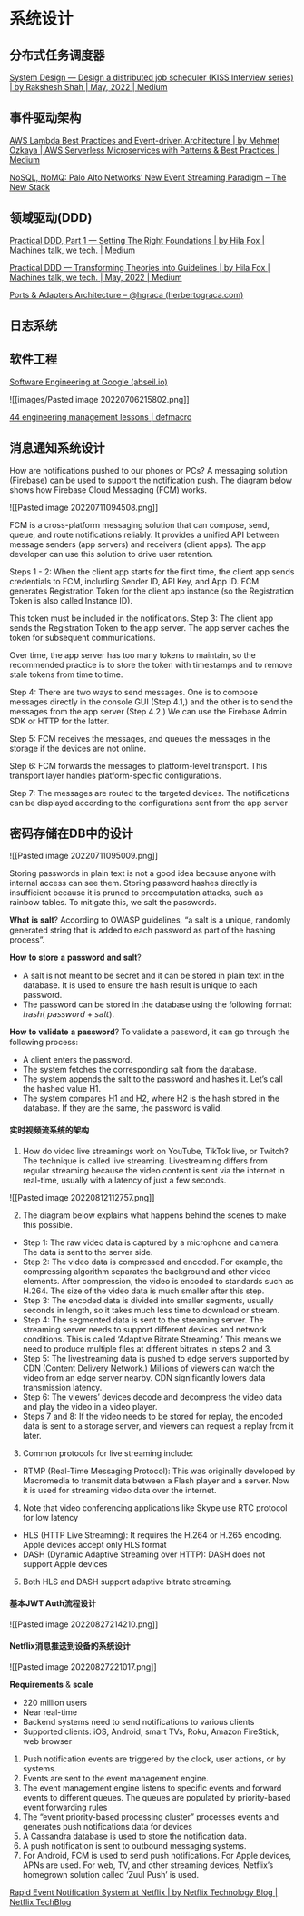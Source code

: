 # 系统设计

## 分布式任务调度器

[System Design — Design a distributed job scheduler (KISS Interview series) | by Rakshesh Shah | May, 2022 | Medium](https://medium.com/@raxshah/system-design-design-a-distributed-job-scheduler-kiss-interview-series-753107c0104c)

## 事件驱动架构

[AWS Lambda Best Practices and Event-driven Architecture | by Mehmet Ozkaya | AWS Serverless Microservices with Patterns & Best Practices | Medium](https://medium.com/aws-serverless-microservices-with-patterns-best/aws-lambda-best-practices-and-event-driven-architecture-d6b897d9c96e)

[NoSQL, NoMQ: Palo Alto Networks’ New Event Streaming Paradigm – The New Stack](https://thenewstack.io/nosql-nomq-palo-alto-networks-new-event-streaming-paradigm)

## 领域驱动(DDD)

[Practical DDD, Part 1 — Setting The Right Foundations | by Hila Fox | Machines talk, we tech. | Medium](https://medium.com/augury-research-and-development/practical-ddd-part-1-setting-the-right-foundations-5b7e4b16c9e8)

[Practical DDD — Transforming Theories into Guidelines | by Hila Fox | Machines talk, we tech. | May, 2022 | Medium](https://medium.com/augury-research-and-development/practical-ddd-transforming-theories-into-guidelines-75b2daf9b8d)

[Ports & Adapters Architecture – @hgraca (herbertograca.com)](https://herbertograca.com/2017/09/14/ports-adapters-architecture/)



## 日志系统



## 软件工程

[Software Engineering at Google (abseil.io)](https://abseil.io/resources/swe-book/html/toc.html)

![[images/Pasted image 20220706215802.png]]


[44 engineering management lessons | defmacro](https://www.defmacro.org/2014/10/03/engman.html)

## 消息通知系统设计

How are notifications pushed to our phones or PCs? 
A messaging solution (Firebase) can be used to support the notification push. The diagram below shows how Firebase Cloud Messaging (FCM) works.

![[Pasted image 20220711094508.png]]


FCM is a cross-platform messaging solution that can compose, send, queue, and route notifications reliably. It provides a unified API between message senders (app servers) and receivers (client apps). The app developer can use this solution to drive user retention.

Steps 1 - 2: When the client app starts for the first time, the client app sends credentials to FCM, including Sender ID, API Key, and App ID. FCM generates Registration Token for the client app instance (so the Registration Token is also called Instance ID).

This token must be included in the notifications. Step 3: The client app sends the Registration Token to the app server. The app server caches the token for subsequent communications.

Over time, the app server has too many tokens to maintain, so the recommended practice is to store the token with timestamps and to remove stale tokens from time to time.

Step 4: There are two ways to send messages. One is to compose messages directly in the console GUI (Step 4.1,) and the other is to send the messages from the app server (Step 4.2.) We can use the Firebase Admin SDK or HTTP for the latter.

Step 5: FCM receives the messages, and queues the messages in the storage if the devices are not online.

Step 6: FCM forwards the messages to platform-level transport. This transport layer handles platform-specific configurations.

Step 7: The messages are routed to the targeted devices. The notifications can be displayed according to the configurations sent from the app server

## 密码存储在DB中的设计

![[Pasted image 20220711095009.png]]

Storing passwords in plain text is not a good idea because anyone with internal access can see them.  Storing password hashes directly is insufficient because it is pruned to precomputation attacks, such as rainbow tables. To mitigate this, we salt the passwords.

𝐖𝐡𝐚𝐭 𝐢𝐬 𝐬𝐚𝐥𝐭? According to OWASP guidelines, “a salt is a unique, randomly generated string that is added to each password as part of the hashing process”.

𝐇𝐨𝐰 𝐭𝐨 𝐬𝐭𝐨𝐫𝐞 𝐚 𝐩𝐚𝐬𝐬𝐰𝐨𝐫𝐝 𝐚𝐧𝐝 𝐬𝐚𝐥𝐭?  
- A salt is not meant to be secret and it can be stored in plain text in the database. It is used to ensure the hash result is unique to each password.
- The password can be stored in the database using the following format: 𝘩𝘢𝘴𝘩( 𝘱𝘢𝘴𝘴𝘸𝘰𝘳𝘥 + 𝘴𝘢𝘭𝘵).

𝐇𝐨𝐰 𝐭𝐨 𝐯𝐚𝐥𝐢𝐝𝐚𝐭𝐞 𝐚 𝐩𝐚𝐬𝐬𝐰𝐨𝐫𝐝? To validate a password, it can go through the following process:
- A client enters the password.
- The system fetches the corresponding salt from the database.
- The system appends the salt to the password and hashes it. Let’s call the hashed value H1.
- The system compares H1 and H2, where H2 is the hash stored in the database. If they are the same, the password is valid.


#### 实时视频流系统的架构

1. How do video live streamings work on YouTube, TikTok live, or Twitch? The technique is called live streaming. Livestreaming differs from regular streaming because the video content is sent via the internet in real-time, usually with a latency of just a few seconds.

![[Pasted image 20220812112757.png]]

2. The diagram below explains what happens behind the scenes to make this possible. 

- Step 1: The raw video data is captured by a microphone and camera. The data is sent to the server side.
- Step 2: The video data is compressed and encoded. For example, the compressing algorithm separates the background and other video elements. After compression, the video is encoded to standards such as H.264. The size of the video data is much smaller after this step.
- Step 3: The encoded data is divided into smaller segments, usually seconds in length, so it takes much less time to download or stream.
- Step 4: The segmented data is sent to the streaming server. The streaming server needs to support different devices and network conditions. This is called ‘Adaptive Bitrate Streaming.’ This means we need to produce multiple files at different bitrates in steps 2 and 3.
- Step 5: The livestreaming data is pushed to edge servers supported by CDN (Content Delivery Network.) Millions of viewers can watch the video from an edge server nearby. CDN significantly lowers data transmission latency.
- Step 6: The viewers’ devices decode and decompress the video data and play the video in a video player. 
- Steps 7 and 8: If the video needs to be stored for replay, the encoded data is sent to a storage server, and viewers can request a replay from it later.


3. Common protocols for live streaming include: 
- RTMP (Real-Time Messaging Protocol): This was originally developed by Macromedia to transmit data between a Flash player and a server. Now it is used for streaming video data over the internet.

4. Note that video conferencing applications like Skype use RTC protocol for low latency 
- HLS (HTTP Live Streaming): It requires the H.264 or H.265 encoding. Apple devices accept only HLS format 
- DASH (Dynamic Adaptive Streaming over HTTP): DASH does not support Apple devices

5. Both HLS and DASH support adaptive bitrate streaming.


#### 基本JWT Auth流程设计

![[Pasted image 20220827214210.png]]

#### Netflix消息推送到设备的系统设计

![[Pasted image 20220827221017.png]]

𝐑𝐞𝐪𝐮𝐢𝐫𝐞𝐦𝐞𝐧𝐭𝐬 & 𝐬𝐜𝐚𝐥𝐞 
- 220 million users 
- Near real-time 
- Backend systems need to send notifications to various clients 
- Supported clients: iOS, Android, smart TVs, Roku, Amazon FireStick, web browser

1. Push notification events are triggered by the clock, user actions, or by systems. 
2. Events are sent to the event management engine.
3. The event management engine listens to specific events and forward events to different queues. The queues are populated by priority-based event forwarding rules
4. The “event priority-based processing cluster” processes events and generates push notifications data for devices
5. A Cassandra database is used to store the notification data.
6. A push notification is sent to outbound messaging systems.
7. For Android, FCM is used to send push notifications. For Apple devices, APNs are used. For web, TV, and other streaming devices, Netflix’s homegrown solution called ‘Zuul Push’ is used.

[Rapid Event Notification System at Netflix | by Netflix Technology Blog | Netflix TechBlog](https://netflixtechblog.com/rapid-event-notification-system-at-netflix-6deb1d2b57d1)



